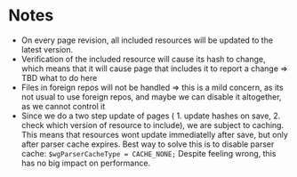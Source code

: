# Notes
- On every page revision, all included resources will be updated to the latest version.
- Verification of the included resource will cause its hash to change, which means that it will cause page that includes
it to report a change => TBD what to do here
- Files in foreign repos will not be handled => this is a mild concern, as its not usual to use foreign repos, and maybe
we can disable it altogether, as we cannot control it
- Since we do a two step update of pages ( 1. update hashes on save, 2. check which version of resource to include),
we are subject to caching. This means that resources wont update immediatelly after save, but only after parser cache
  expires. Best way to solve this is to disable parser cache: `$wgParserCacheType = CACHE_NONE;` Despite feeling wrong,
  this has no big impact on performance.
